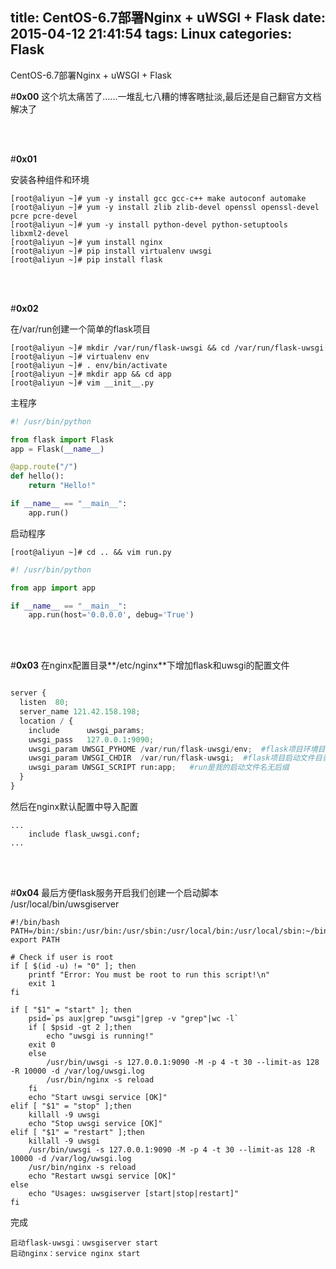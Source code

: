 title: CentOS-6.7部署Nginx + uWSGI + Flask
date: 2015-04-12 21:41:54
tags: Linux
categories: Flask
---
CentOS-6.7部署Nginx + uWSGI + Flask
<br/>

<!--more -->

#**0x00**
这个坑太痛苦了......一堆乱七八糟的博客瞎扯淡,最后还是自己翻官方文档解决了

<br/>
<br/>

#**0x01**

安装各种组件和环境

```shell
[root@aliyun ~]# yum -y install gcc gcc-c++ make autoconf automake
[root@aliyun ~]# yum -y install zlib zlib-devel openssl openssl-devel pcre pcre-devel
[root@aliyun ~]# yum -y install python-devel python-setuptools libxml2-devel
[root@aliyun ~]# yum install nginx
[root@aliyun ~]# pip install virtualenv uwsgi
[root@aliyun ~]# pip install flask
```

<br/>
<br/>

#**0x02**

在/var/run创建一个简单的flask项目
```shell
[root@aliyun ~]# mkdir /var/run/flask-uwsgi && cd /var/run/flask-uwsgi
[root@aliyun ~]# virtualenv env
[root@aliyun ~]# . env/bin/activate
[root@aliyun ~]# mkdir app && cd app
[root@aliyun ~]# vim __init__.py
```

主程序
```python
#! /usr/bin/python

from flask import Flask
app = Flask(__name__)

@app.route("/")
def hello():
    return "Hello!"

if __name__ == "__main__":
    app.run()

```

启动程序
```shell
[root@aliyun ~]# cd .. && vim run.py
```
```python
#! /usr/bin/python

from app import app

if __name__ == "__main__":
    app.run(host='0.0.0.0', debug='True')
```

<br/>
<br/>

#**0x03**
在nginx配置目录**/etc/nginx**下增加flask和uwsgi的配置文件
```python

server {
  listen  80;
  server_name 121.42.158.198; 
  location / {
    include      uwsgi_params;
    uwsgi_pass   127.0.0.1:9090;
    uwsgi_param UWSGI_PYHOME /var/run/flask-uwsgi/env;	#flask项目环境目录
    uwsgi_param UWSGI_CHDIR  /var/run/flask-uwsgi;	#flask项目启动文件目录
    uwsgi_param UWSGI_SCRIPT run:app;	#run是我的启动文件名无后缀
  }
}
```

然后在nginx默认配置中导入配置
```shell
...
    include flask_uwsgi.conf;
...
```

<br/>
<br/>

#**0x04**
最后方便flask服务开启我们创建一个启动脚本
/usr/local/bin/uwsgiserver
```shell
#!/bin/bash
PATH=/bin:/sbin:/usr/bin:/usr/sbin:/usr/local/bin:/usr/local/sbin:~/bin
export PATH
 
# Check if user is root
if [ $(id -u) != "0" ]; then
    printf "Error: You must be root to run this script!\n"
    exit 1
fi
 
if [ "$1" = "start" ]; then
    psid=`ps aux|grep "uwsgi"|grep -v "grep"|wc -l`
    if [ $psid -gt 2 ];then
        echo "uwsgi is running!"
    exit 0
    else
        /usr/bin/uwsgi -s 127.0.0.1:9090 -M -p 4 -t 30 --limit-as 128 -R 10000 -d /var/log/uwsgi.log
        /usr/bin/nginx -s reload
    fi
    echo "Start uwsgi service [OK]"
elif [ "$1" = "stop" ];then
    killall -9 uwsgi
    echo "Stop uwsgi service [OK]"
elif [ "$1" = "restart" ];then
    killall -9 uwsgi
    /usr/bin/uwsgi -s 127.0.0.1:9090 -M -p 4 -t 30 --limit-as 128 -R 10000 -d /var/log/uwsgi.log
    /usr/bin/nginx -s reload
    echo "Restart uwsgi service [OK]"
else
    echo "Usages: uwsgiserver [start|stop|restart]"
fi
```

完成

```shell
启动flask-uwsgi：uwsgiserver start
启动nginx：service nginx start
```

